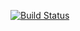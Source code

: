 [![Build Status](https://travis-ci.org/your_username/your_repo.svg?branch=HW05a_Mocking)](https://travis-ci.org/your_username/your_repo)
